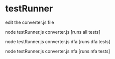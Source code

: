 # testRunner

edit the converter.js file

node testRunner.js converter.js [runs all tests]

node testRunner.js converter.js dfa [runs dfa tests]

node testRunner.js converter.js nfa [runs nfa tests]
